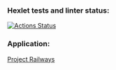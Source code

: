 ### Hexlet tests and linter status:
[![Actions Status](https://github.com/mym1chelle/python-project-52/workflows/hexlet-check/badge.svg)](https://github.com/mym1chelle/python-project-52/actions)  
### Application:
[Project Railways](https://python-project-52-mymichelle.up.railway.app')